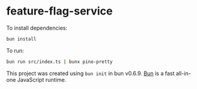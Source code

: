 # feature-flag-service

To install dependencies:

```bash
bun install
```

To run:

```bash
bun run src/index.ts | bunx pino-pretty
```

This project was created using `bun init` in bun v0.6.9. [Bun](https://bun.sh) is a fast all-in-one JavaScript runtime.
